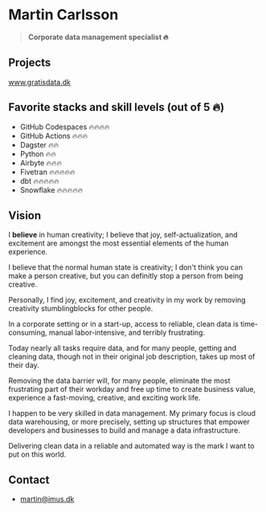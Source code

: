 # Martin Carlsson

> **Corporate data management specialist 🔥**

## Projects
www.gratisdata.dk

## Favorite stacks and skill levels (out of 5 🔥)
 - GitHub Codespaces 🔥🔥🔥🔥
 - GitHub Actions 🔥🔥🔥
 - Dagster 🔥🔥
 - Python 🔥🔥
 - Airbyte 🔥🔥🔥
 - Fivetran 🔥🔥🔥🔥🔥
 - dbt 🔥🔥🔥🔥🔥
 - Snowflake 🔥🔥🔥🔥🔥

## Vision
I **believe** in human creativity; I believe that joy, self-actualization, and excitement are amongst the most essential elements of the human experience.

I believe that the normal human state is creativity; I don't think you can make a person creative, but you can definitly stop a person from being creative.

Personally, I find joy, excitement, and creativity in my work by removing creativity stumblingblocks for other people.

In a corporate setting or in a start-up, access to reliable, clean data is time-consuming, manual labor-intensive, and terribly frustrating.

Today nearly all tasks require data, and for many people, getting and cleaning data, though not in their original job description, takes up most of their day.

Removing the data barrier will, for many people, eliminate the most frustrating part of their workday and free up time to create business value, experience a fast-moving, creative, and exciting work life.

I happen to be very skilled in data management. My primary focus is cloud data warehousing, or more precisely, setting up structures that empower developers and businesses to build and manage a data infrastructure.

Delivering clean data in a reliable and automated way is the mark I want to put on this world.

## Contact
 - martin@imus.dk
